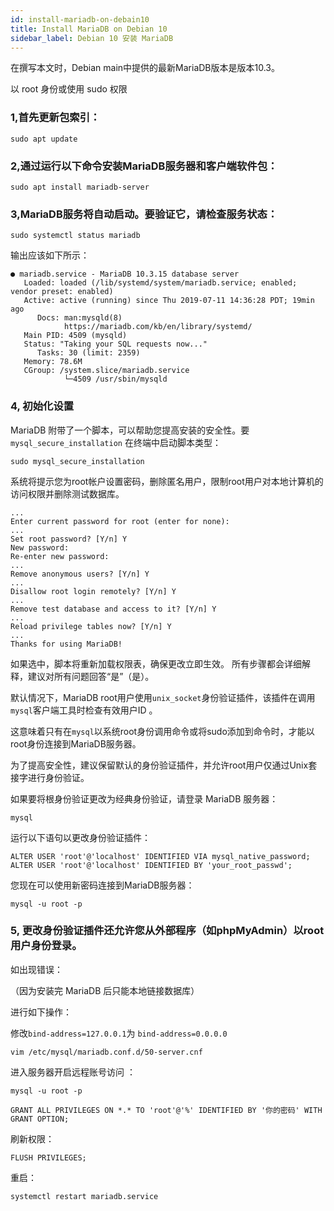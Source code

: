 ```yaml
---
id: install-mariadb-on-debain10
title: Install MariaDB on Debian 10
sidebar_label: Debian 10 安装 MariaDB
---
```


在撰写本文时，Debian main中提供的最新MariaDB版本是版本10.3。

以 root 身份或使用 sudo 权限
### 1,首先更新包索引：
```
sudo apt update
```

### 2,通过运行以下命令安装MariaDB服务器和客户端软件包：
```
sudo apt install mariadb-server
```
### 3,MariaDB服务将自动启动。要验证它，请检查服务状态：
```
sudo systemctl status mariadb
```
输出应该如下所示：

```
● mariadb.service - MariaDB 10.3.15 database server
   Loaded: loaded (/lib/systemd/system/mariadb.service; enabled; vendor preset: enabled)
   Active: active (running) since Thu 2019-07-11 14:36:28 PDT; 19min ago
      Docs: man:mysqld(8)
            https://mariadb.com/kb/en/library/systemd/
   Main PID: 4509 (mysqld)
   Status: "Taking your SQL requests now..."
      Tasks: 30 (limit: 2359)
   Memory: 78.6M
   CGroup: /system.slice/mariadb.service
            └─4509 /usr/sbin/mysqld  
```
### 4, 初始化设置
MariaDB 附带了一个脚本，可以帮助您提高安装的安全性。要 `mysql_secure_installation` 在终端中启动脚本类型：
```
sudo mysql_secure_installation
```
系统将提示您为root帐户设置密码，删除匿名用户，限制root用户对本地计算机的访问权限并删除测试数据库。

```
...
Enter current password for root (enter for none):
...
Set root password? [Y/n] Y
New password: 
Re-enter new password: 
...
Remove anonymous users? [Y/n] Y
...
Disallow root login remotely? [Y/n] Y
...
Remove test database and access to it? [Y/n] Y
...
Reload privilege tables now? [Y/n] Y
...
Thanks for using MariaDB!
```
如果选中，脚本将重新加载权限表，确保更改立即生效。
所有步骤都会详细解释，建议对所有问题回答“是”（是）。

默认情况下，MariaDB root用户使用`unix_socket`身份验证插件，该插件在调用`mysql`客户端工具时检查有效用户ID 。

这意味着只有在`mysql`以系统root身份调用命令或将sudo添加到命令时，才能以root身份连接到MariaDB服务器。

为了提高安全性，建议保留默认的身份验证插件，并允许root用户仅通过Unix套接字进行身份验证。

如果要将根身份验证更改为经典身份验证，请登录 MariaDB 服务器：
```
mysql
```
运行以下语句以更改身份验证插件：
```
ALTER USER 'root'@'localhost' IDENTIFIED VIA mysql_native_password;
ALTER USER 'root'@'localhost' IDENTIFIED BY 'your_root_passwd';
```
您现在可以使用新密码连接到MariaDB服务器：
```
mysql -u root -p
```

### 5, 更改身份验证插件还允许您从外部程序（如phpMyAdmin）以root用户身份登录。

如出现错误：


（因为安装完 MariaDB 后只能本地链接数据库）


进行如下操作：

修改`bind-address=127.0.0.1`为 `bind-address=0.0.0.0`
```
vim /etc/mysql/mariadb.conf.d/50-server.cnf
```
进入服务器开启远程账号访问 ：
```
mysql -u root -p
```

```
GRANT ALL PRIVILEGES ON *.* TO 'root'@'%' IDENTIFIED BY '你的密码' WITH GRANT OPTION;
```

刷新权限：
```
FLUSH PRIVILEGES;
```

重启：
```
systemctl restart mariadb.service
```